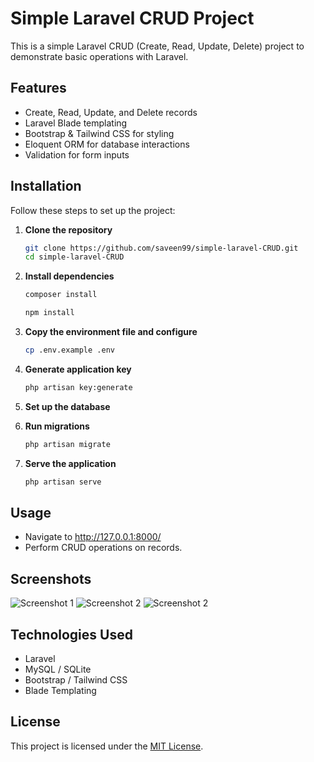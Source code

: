 
























# Simple Laravel CRUD Project

This is a simple Laravel CRUD (Create, Read, Update, Delete) project to demonstrate basic operations with Laravel.

## Features

- Create, Read, Update, and Delete records
- Laravel Blade templating
- Bootstrap & Tailwind CSS for styling
- Eloquent ORM for database interactions
- Validation for form inputs

## Installation

Follow these steps to set up the project:

1. **Clone the repository**
   ```sh
   git clone https://github.com/saveen99/simple-laravel-CRUD.git
   cd simple-laravel-CRUD

2. **Install dependencies**
   ```sh
   composer install
   ```
   ```sh
   npm install

3. **Copy the environment file and configure**
   ```sh
   cp .env.example .env

4. **Generate application key**
   ```sh
   php artisan key:generate

5. **Set up the database**

7. **Run migrations**
   ```sh
   php artisan migrate

8. **Serve the application**
   ```sh
   php artisan serve

## Usage
- Navigate to http://127.0.0.1:8000/
- Perform CRUD operations on records.

## Screenshots

![Screenshot 1](screenshots/screenshot1.png)
![Screenshot 2](screenshots/screenshot2.png)
![Screenshot 2](screenshots/screenshot3.png)


## Technologies Used
- Laravel
- MySQL / SQLite
- Bootstrap / Tailwind CSS
- Blade Templating

## License
This project is licensed under the [MIT License](LICENSE).
